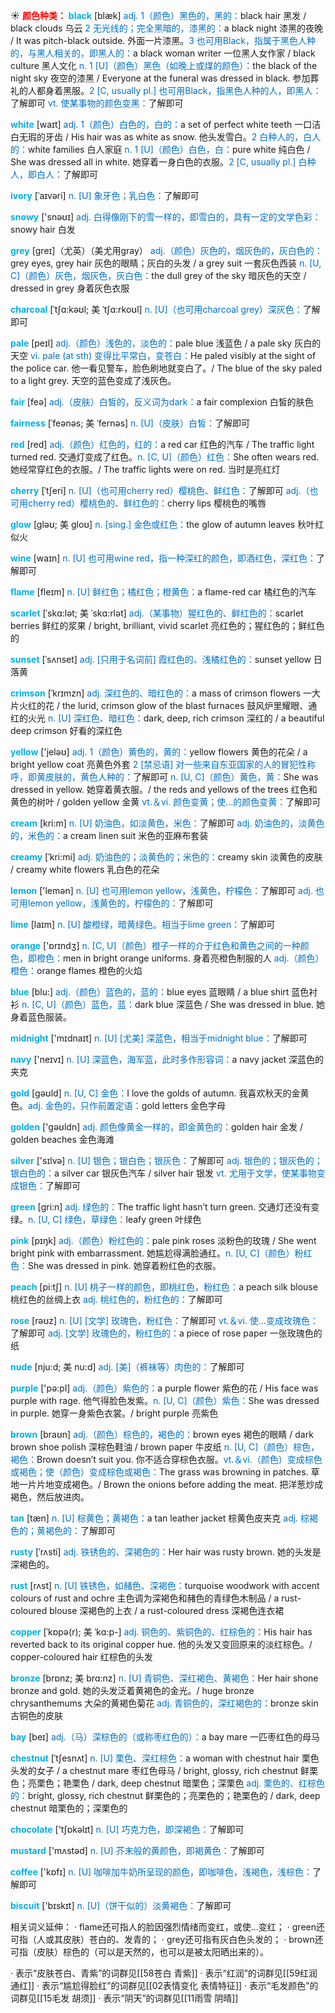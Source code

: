 ☀ <font color="red">**颜色种类：**</font>
<font color="sky blue">**black**</font> [blæk] 
<font color="#0070c0">adj. 1（颜色）黑色的，黑的：</font>black hair 黑发 / black clouds 乌云 <font color="#0070c0">2 无光线的；完全黑暗的，漆黑的：</font>a black night 漆黑的夜晚 / It was pitch-black outside. 外面一片漆黑。<font color="#0070c0">3 也可用Black，指属于黑色人种的，与黑人相关的，即黑人的：</font>a black woman writer 一位黑人女作家 / black culture 黑人文化 <font color="#0070c0">n. 1 [U]（颜色）黑色（如晚上或煤的颜色）：</font>the black of the night sky 夜空的漆黑 / Everyone at the funeral was dressed in black. 参加葬礼的人都身着黑服。<font color="#0070c0">2 [C, usually pl.] 也可用Black，指黑色人种的人，即黑人：</font>了解即可 <font color="#0070c0">vt. 使某事物的颜色变黑：</font>了解即可

<font color="sky blue">**white**</font> [waɪt] 
<font color="#0070c0">adj. 1（颜色）白色的，白的：</font>a set of perfect white teeth 一口洁白无瑕的牙齿 / His hair was as white as snow. 他头发雪白。<font color="#0070c0">2 白种人的，白人的：</font>white families 白人家庭 <font color="#0070c0">n. 1 [U]（颜色）白色，白：</font>pure white 纯白色 / She was dressed all in white. 她穿着一身白色的衣服。<font color="#0070c0">2 [C, usually pl.] 白种人，即白人：</font>了解即可
           
<font color="sky blue">**ivory**</font> [ˈaɪvəri]
<font color="#0070c0">n. [U] 象牙色；乳白色：</font>了解即可
 
<font color="sky blue">**snowy**</font> ['snəʊɪ] 
<font color="#0070c0">adj. 白得像刚下的雪一样的，即雪白的，具有一定的文学色彩：</font>snowy hair 白发

<font color="sky blue">**grey**</font> [ɡreɪ]（尤英）（美尤用gray）
<font color="#0070c0">adj.（颜色）灰色的，烟灰色的，灰白色的：</font>grey eyes, grey hair 灰色的眼睛；灰白的头发 / a grey suit 一套灰色西装 <font color="#0070c0">n. [U, C]（颜色）灰色，烟灰色，灰白色：</font>the dull grey of the sky 暗灰色的天空 / dressed in grey 身着灰色衣服 
           
<font color="sky blue">**charcoal**</font> [ˈtʃɑ:kəʊl; 美 ˈtʃɑ:rkoʊl]
<font color="#0070c0">n. [U]（也可用charcoal grey）深灰色：</font>了解即可

<font color="sky blue">**pale**</font> [peɪl] 
<font color="#0070c0">adj.（颜色）浅色的，淡色的：</font>pale blue 浅蓝色 / a pale sky 灰白的天空 <font color="#0070c0">vi. pale (at sth) 变得比平常白，变苍白：</font>He paled visibly at the sight of the police car. 他一看见警车，脸色刷地就变白了。/ The blue of the sky paled to a light grey. 天空的蓝色变成了浅灰色。

<font color="sky blue">**fair**</font> [feə] 
<font color="#0070c0">adj.（皮肤）白皙的，反义词为dark：</font>a fair complexion 白皙的肤色
           
<font color="sky blue">**fairness**</font> [ˈfeənəs; 美 ˈfernəs]
<font color="#0070c0">n. [U]（皮肤）白皙：</font>了解即可

<font color="sky blue">**red**</font> [red] 
<font color="#0070c0">adj.（颜色）红色的，红的：</font>a red car 红色的汽车 / The traffic light turned red. 交通灯变成了红色。<font color="#0070c0">n. [C, U]（颜色）红色：</font>She often wears red. 她经常穿红色的衣服。/ The traffic lights were on red. 当时是亮红灯
                      
<font color="sky blue">**cherry**</font> [ˈtʃeri]
<font color="#0070c0">n. [U]（也可用cherry red）樱桃色、鲜红色：</font>了解即可 <font color="#0070c0">adj.（也可用cherry red）樱桃色的、鲜红色的：</font>cherry lips 樱桃色的嘴唇

<font color="sky blue">**glow**</font> [gləʊ; 美 gloʊ]
<font color="#0070c0">n. [sing.] 金色或红色：</font>the glow of autumn leaves 秋叶红似火

<font color="sky blue">**wine**</font> [waɪn] 
<font color="#0070c0">n. [U] 也可用wine red，指一种深红的颜色，即酒红色，深红色：</font>了解即可

<font color="sky blue">**flame**</font> [fleɪm] 
<font color="#0070c0">n. [U] 鲜红色；橘红色；橙黄色：</font>a flame-red car 橘红色的汽车
           
<font color="sky blue">**scarlet**</font> [ˈskɑ:lət; 美 ˈskɑ:rlət]
<font color="#0070c0">adj.（某事物）猩红色的、鲜红色的：</font>scarlet berries 鲜红的浆果 / bright, brilliant, vivid scarlet 亮红色的；猩红色的；鲜红色的

<font color="sky blue">**sunset**</font> [ˈsʌnset]
<font color="#0070c0">adj. [只用于名词前] 霞红色的、浅橘红色的：</font>sunset yellow 日落黄
           
<font color="sky blue">**crimson**</font> [ˈkrɪmzn]
<font color="#0070c0">adj. 深红色的、暗红色的：</font>a mass of crimson flowers 一大片火红的花 / the lurid, crimson glow of the blast furnaces 鼓风炉里耀眼、通红的火光 <font color="#0070c0">n. [U] 深红色、暗红色：</font>dark, deep, rich crimson 深红的 / a beautiful deep crimson 好看的深红色     

<font color="sky blue">**yellow**</font> ['jeləʊ] 
<font color="#0070c0">adj. 1（颜色）黄色的，黄的：</font>yellow flowers 黄色的花朵 / a bright yellow coat 亮黄色外套 <font color="#0070c0">2 [禁忌语] 对一些来自东亚国家的人的冒犯性称呼，即黄皮肤的，黄色人种的：</font>了解即可 <font color="#0070c0">n. [U, C]（颜色）黄色，黄：</font>She was dressed in yellow. 她穿着黄衣服。/ the reds and yellows of the trees 红色和黄色的树叶 / golden yellow 金黄 <font color="#0070c0">vt.＆vi. 颜色变黄；使…的颜色变黄：</font>了解即可

<font color="sky blue">**cream**</font> [kri:m] 
<font color="#0070c0">n. [U] 奶油色，如淡黄色，米色：</font>了解即可 <font color="#0070c0">adj. 奶油色的，淡黄色的，米色的：</font>a cream linen suit 米色的亚麻布套装
           
<font color="sky blue">**creamy**</font> [ˈkri:mi]
<font color="#0070c0">adj. 奶油色的；淡黄色的；米色的：</font>creamy skin 淡黄色的皮肤 / creamy white flowers 乳白色的花朵

<font color="sky blue">**lemon**</font> ['lemən] 
<font color="#0070c0">n. [U] 也可用lemon yellow，浅黄色，柠檬色：</font>了解即可 <font color="#0070c0">adj. 也可用lemon yellow，浅黄色的，柠檬色的：</font>了解即可
           
<font color="sky blue">**lime**</font> [laɪm]
<font color="#0070c0">n. [U] 酸橙绿，暗黄绿色。相当于lime green：</font>了解即可
 
<font color="sky blue">**orange**</font> ['ɒrɪndӡ] 
<font color="#0070c0">n. [C, U]（颜色）橙子一样的介于红色和黄色之间的一种颜色，即橙色：</font>men in bright orange uniforms. 身着亮橙色制服的人 <font color="#0070c0">adj.（颜色）橙色：</font>orange flames 橙色的火焰

<font color="sky blue">**blue**</font> [blu:] 
<font color="#0070c0">adj.（颜色）蓝色的，蓝的：</font>blue eyes 蓝眼睛 / a blue shirt 蓝色衬衫 <font color="#0070c0">n. [C, U]（颜色）蓝色，蓝：</font>dark blue 深蓝色 / She was dressed in blue. 她身着蓝色服装。

<font color="sky blue">**midnight**</font> ['mɪdnaɪt] 
<font color="#0070c0">n. [U] [尤美] 深蓝色，相当于midnight blue：</font>了解即可

<font color="sky blue">**navy**</font> ['neɪvɪ] 
<font color="#0070c0">n. [U] 深蓝色，海军蓝，此时多作形容词：</font>a navy jacket 深蓝色的夹克

<font color="sky blue">**gold**</font> [ɡəʊld] 
<font color="#0070c0">n. [U, C] 金色：</font>I love the golds of autumn. 我喜欢秋天的金黄色。<font color="#0070c0">adj. 金色的，只作前置定语：</font>gold letters 金色字母

<font color="sky blue">**golden**</font> ['ɡəʊldn] 
<font color="#0070c0">adj. 颜色像黄金一样的，即金黄色的：</font>golden hair 金发 / golden beaches 金色海滩

<font color="sky blue">**silver**</font> ['sɪlvə] 
<font color="#0070c0">n. [U] 银色；银白色；银灰色：</font>了解即可 <font color="#0070c0">adj. 银色的；银灰色的；银白色的：</font>a silver car 银灰色汽车 / silver hair 银发 <font color="#0070c0">vt. 尤用于文学，使某事物变成银色：</font>了解即可

<font color="sky blue">**green**</font> [ɡri:n] 
<font color="#0070c0">adj. 绿色的：</font>The traffic light hasn’t turn green. 交通灯还没有变绿。<font color="#0070c0">n. [U, C] 绿色，草绿色：</font>leafy green 叶绿色

<font color="sky blue">**pink**</font> [pɪŋk] 
<font color="#0070c0">adj.（颜色）粉红色的：</font>pale pink roses 淡粉色的玫瑰 / She went bright pink with embarrassment. 她尴尬得满脸通红。<font color="#0070c0">n. [U, C]（颜色）粉红色：</font>She was dressed in pink. 她穿着粉红色的衣服。

<font color="sky blue">**peach**</font> [pi:tʃ] 
<font color="#0070c0">n. [U] 桃子一样的颜色，即桃红色，粉红色：</font>a peach silk blouse 桃红色的丝绸上衣 <font color="#0070c0">adj. 桃红色的，粉红色的：</font>了解即可

<font color="sky blue">**rose**</font> [rəʊz] 
<font color="#0070c0">n. [U] [文学] 玫瑰色，粉红色：</font>了解即可 <font color="#0070c0">vt.＆vi. 使…变成玫瑰色：</font>了解即可 <font color="#0070c0">adj. [文学] 玫瑰色的，粉红色的：</font>a piece of rose paper 一张玫瑰色的纸
           
<font color="sky blue">**nude**</font> [nju:d; 美 nu:d]
<font color="#0070c0">adj. [美]（裤袜等）肉色的：</font>了解即可

<font color="sky blue">**purple**</font> ['pə:pl] 
<font color="#0070c0">adj.（颜色）紫色的：</font>a purple flower 紫色的花 / His face was purple with rage. 他气得脸色发紫。<font color="#0070c0">n. [U, C]（颜色）紫色：</font>She was dressed in purple. 她穿一身紫色衣裳。/ bright purple 亮紫色

<font color="sky blue">**brown**</font> [braʊn] 
<font color="#0070c0">adj.（颜色）棕色的，褐色的：</font>brown eyes 褐色的眼睛 / dark brown shoe polish 深棕色鞋油 / brown paper 牛皮纸 <font color="#0070c0">n. [U, C]（颜色）棕色，褐色：</font>Brown doesn’t suit you. 你不适合穿棕色衣服。<font color="#0070c0">vt.＆vi.（颜色）变成棕色或褐色；使（颜色）变成棕色或褐色：</font>The grass was browning in patches. 草地一片片地变成褐色。/ Brown the onions before adding the meat. 把洋葱炒成褐色，然后放进肉。
                      
<font color="sky blue">**tan**</font> [tæn]
<font color="#0070c0">n. [U] 棕黄色；黄褐色：</font>a tan leather jacket 棕黄色皮夹克 <font color="#0070c0">adj. 棕褐色的；黄褐色的：</font>了解即可

<font color="sky blue">**rusty**</font> [ˈrʌsti]
<font color="#0070c0">adj. 铁锈色的、深褐色的：</font>Her hair was rusty brown. 她的头发是深褐色的。
           
<font color="sky blue">**rust**</font> [rʌst]
<font color="#0070c0">n. [U] 铁锈色，如赭色、深褐色：</font>turquoise woodwork with accent colours of rust and ochre 主色调为深褐色和赭色的青绿色木制品 / a rust-coloured blouse 深褐色的上衣 / a rust-coloured dress 深褐色连衣裙

<font color="sky blue">**copper**</font> [ˈkɒpə(r); 美 ˈkɑ:p-]
<font color="#0070c0">adj. 铜色的、紫铜色的、红棕色的：</font>His hair has reverted back to its original copper hue. 他的头发又变回原来的淡红棕色。/ copper-coloured hair 红棕色的头发
           
<font color="sky blue">**bronze**</font> [brɒnz; 美 brɑ:nz]
<font color="#0070c0">n. [U] 青铜色、深红褐色、黄褐色：</font>Her hair shone bronze and gold. 她的头发泛着黄褐色的金光。/ huge bronze chrysanthemums 大朵的黄褐色菊花 <font color="#0070c0">adj. 青铜色的，深红褐色的：</font>bronze skin 古铜色的皮肤

<font color="sky blue">**bay**</font> [beɪ] 
<font color="#0070c0">adj.（马）深棕色的（或称枣红色的）：</font>a bay mare 一匹枣红色的母马
           
<font color="sky blue">**chestnut**</font> [ˈtʃesnʌt]
<font color="#0070c0">n. [U] 栗色、深红棕色：</font>a woman with chestnut hair 栗色头发的女子 / a chestnut mare 枣红色母马 / bright, glossy, rich chestnut 鲜栗色；亮栗色；艳栗色 / dark, deep chestnut 暗栗色；深栗色 <font color="#0070c0">adj. 栗色的、红棕色的：</font>bright, glossy, rich chestnut 鲜栗色的；亮栗色的；艳栗色的 / dark, deep chestnut 暗栗色的；深栗色的

<font color="sky blue">**chocolate**</font> ['tʃɒkəlɪt] 
<font color="#0070c0">n. [U] 巧克力色，即深褐色：</font>了解即可

<font color="sky blue">**mustard**</font> ['mʌstəd] 
<font color="#0070c0">n. [U] 芥末般的黄颜色，即褐黄色：</font>了解即可

<font color="sky blue">**coffee**</font> ['kɒfɪ] 
<font color="#0070c0">n. [U] 咖啡加牛奶所呈现的颜色，即咖啡色，浅褐色，浅棕色：</font>了解即可

<font color="sky blue">**biscuit**</font> ['bɪskɪt] 
<font color="#0070c0">n. [U]（饼干似的）淡黄褐色：</font>了解即可

相关词义延伸：
· flame还可指人的脸因强烈情绪而变红，或使…变红；
· green还可指（人或其皮肤）苍白的、发青的；
· grey还可指有灰白色头发的；
· brown还可指（皮肤）棕色的（可以是天然的，也可以是被太阳晒出来的）。

· 表示“皮肤苍白、青紫”的词群见[[58苍白 青紫]]
· 表示“红润”的词群见[[59红润 通红]]
· 表示“尴尬得脸红”的词群见[[02表情变化 表情特征]]
· 表示“毛发颜色”的词群见[[15毛发 胡须]]
· 表示“阴天”的词群见[[11雨雪 阴晴]]
